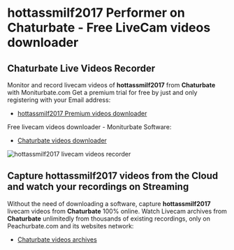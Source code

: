 # hottassmilf2017 Performer on Chaturbate - Free LiveCam videos downloader

## Chaturbate Live Videos Recorder

Monitor and record livecam videos of **hottassmilf2017** from **Chaturbate** with Moniturbate.com
Get a premium trial for free by just and only registering with your Email address:
* [hottassmilf2017 Premium videos downloader](https://moniturbate.com/request-demo-licence-key.html)

Free livecam videos downloader - Moniturbate Software:
* [Chaturbate videos downloader](https://moniturbate.com/moniturbate-download-software.html)

![hottassmilf2017 livecam videos recorder](https://peachurnet.com/templates/moniturbate-software.png)


## Capture hottassmilf2017 videos from the Cloud and watch your recordings on Streaming

Without the need of downloading a software, capture **hottassmilf2017** livecam videos from **Chaturbate** 100% online.
Watch Livecam archives from **Chaturbate** unlimitedly from thousands of existing recordings, only on Peachurbate.com and its websites network:
* [Chaturbate videos archives](https://peachurnet.com/)